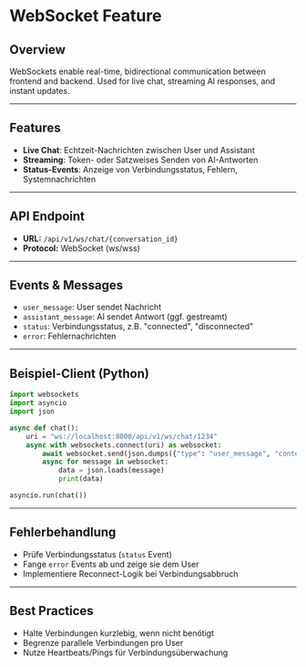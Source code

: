 # WebSocket Feature

## Overview

WebSockets enable real-time, bidirectional communication between frontend and backend. Used for live chat, streaming AI responses, and instant updates.

---

## Features
- **Live Chat**: Echtzeit-Nachrichten zwischen User und Assistant
- **Streaming**: Token- oder Satzweises Senden von AI-Antworten
- **Status-Events**: Anzeige von Verbindungsstatus, Fehlern, Systemnachrichten

---

## API Endpoint
- **URL:** `/api/v1/ws/chat/{conversation_id}`
- **Protocol:** WebSocket (ws/wss)

---

## Events & Messages
- `user_message`: User sendet Nachricht
- `assistant_message`: AI sendet Antwort (ggf. gestreamt)
- `status`: Verbindungsstatus, z.B. "connected", "disconnected"
- `error`: Fehlernachrichten

---

## Beispiel-Client (Python)
```python
import websockets
import asyncio
import json

async def chat():
    uri = "ws://localhost:8000/api/v1/ws/chat/1234"
    async with websockets.connect(uri) as websocket:
        await websocket.send(json.dumps({"type": "user_message", "content": "Hello!"}))
        async for message in websocket:
            data = json.loads(message)
            print(data)

asyncio.run(chat())
```

---

## Fehlerbehandlung
- Prüfe Verbindungsstatus (`status` Event)
- Fange `error` Events ab und zeige sie dem User
- Implementiere Reconnect-Logik bei Verbindungsabbruch

---

## Best Practices
- Halte Verbindungen kurzlebig, wenn nicht benötigt
- Begrenze parallele Verbindungen pro User
- Nutze Heartbeats/Pings für Verbindungsüberwachung 